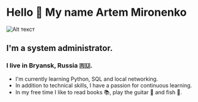 # Hello 👋 My name Artem Mironenko

![ Alt текст](https://sun1-88.userapi.com/s/v1/if2/llJxJaB3fLRDiHmBsAJPZFvpmh0GLQlxudG0m3Iq0KyN_gjqm8oLaUUN4IKQjLJpnXhw7BUaqoBwanNQua71uxEr.jpg?quality=95&crop=474,558,1446,1446&as=50x50,100x100,200x200,400x400&ava=1&u=BQzQ2mYet8ZohL4E857DRCxTMLS5n07MRhcoNDUShnM&cs=200x200)

## I'm a system administrator.
### I live in Bryansk, Russia 🇷🇺. 

- I'm currently learning Python, SQL and local networking. 
- In addition to technical skills, I have a passion for continuous learning. 
- In my free time I like to read books 📚, play the guitar 🎸 and fish 🎣.